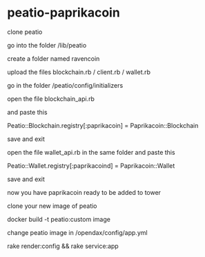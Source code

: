 # peatio-paprikacoin

clone peatio

go into the folder /lib/peatio

create a folder named ravencoin

upload the files blockchain.rb / client.rb / wallet.rb

go in the folder /peatio/config/initializers

open the file blockchain_api.rb

and paste this

Peatio::Blockchain.registry[:paprikacoin] = Paprikacoin::Blockchain

save and exit

open the file wallet_api.rb in the same folder and paste this

Peatio::Wallet.registry[:paprikacoind] = Paprikacoin::Wallet

save and exit

now you have paprikacoin ready to be added to tower

clone your new image of peatio

docker build -t peatio:custom image

change peatio image in /opendax/config/app.yml

rake render:config && rake service:app
